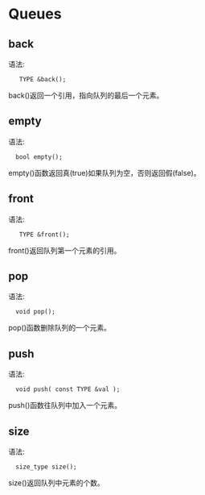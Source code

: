 # Queues


## back 
语法:
``` 
   TYPE &back();
```
 

back()返回一个引用，指向队列的最后一个元素。




## empty 
语法: 
```
  bool empty();
```
 

empty()函数返回真(true)如果队列为空，否则返回假(false)。




## front 
语法:
``` 
   TYPE &front();
```
 

front()返回队列第一个元素的引用。




## pop 
语法:
``` 
  void pop();
```
 

pop()函数删除队列的一个元素。




## push 
语法:
``` 
  void push( const TYPE &val );
```
 

push()函数往队列中加入一个元素。




## size 
语法: 
```
  size_type size();
```
 

size()返回队列中元素的个数。
